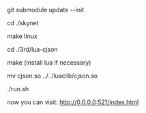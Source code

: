 git submodule update --init


cd ./skynet

make linux


cd ./3rd/lua-cjson

make (install lua if necessary)

mv cjson.so ../../luaclib/cjson.so


./run.sh

now you can visit: http://0.0.0.0:521/index.html
